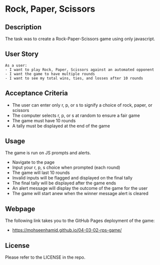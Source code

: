 # Rock, Paper, Scissors

## Description

The task was to create a Rock-Paper-Scissors game using only javascript.

## User Story

```
As a user:
- I want to play Rock, Paper, Scissors against an automated opponent
- I want the game to have multiple rounds
- I want to see my total wins, ties, and losses after 10 rounds
```

## Acceptance Criteria

- The user can enter only r, p, or s to signify a choice of rock, paper, or scissors
- The computer selects r, p, or s at random to ensure a fair game
- The game must have 10 rounds
- A tally must be displayed at the end of the game

## Usage

The game is run on JS prompts and alerts.

- Navigate to the page
- Input your r, p, s choice when prompted (each round)
- The game will last 10 rounds
- Invalid inputs will be flagged and displayed on the final tally
- The final tally will be displayed after the game ends
- An alert message will display the outcome of the game for the user
- The game will start anew when the winner message alert is cleared

## Webpage

The following link takes you to the GitHub Pages deployment of the game:

- https://mohseenhamid.github.io/04-03-02-rps-game/

## License

Please refer to the LICENSE in the repo.
